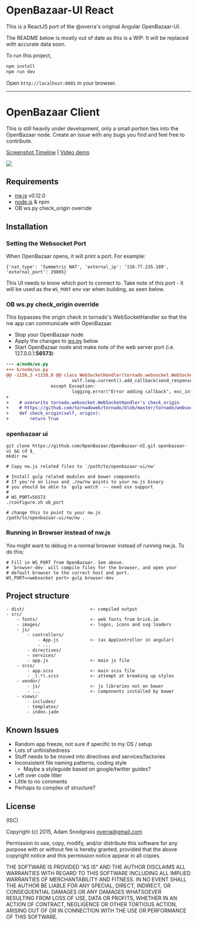 # OpenBazaar-UI React

This is a ReactJS port of the @overra's original Angular OpenBazaar-UI.

The README below is mostly out of date as this is a WIP. It will be replaced with accurate data soon.

To run this project,

```bash
npm install
npm run dev
```

Open `http://localhost:8001` in your browser.

----

# OpenBazaar Client

This is still heavily under development, only a small portion ties into the OpenBazaar node. Create an issue with any bugs you find and feel free to contribute.

[Screenshot Timeline](https://cloudup.com/cR5s4zsdQZB) | [Video demo](http://codepen.io/overra/full/971d031b40fd8492854ff5f0ba71335a/)

![](https://cldup.com/tViN1lsGal-3000x3000.png)

## Requirements

- [nw.js](http://nwjs.io) v0.12.0
- [node.js](https://nodejs.org) & npm
- OB ws.py check_origin override

## Installation

### Setting the Websocket Port

When OpenBazaar opens, it will print a port. For example:

```
{'nat_type': 'Symmetric NAT', 'external_ip': '110.77.235.189', 
'external_port': 29865}
```

This UI needs to know which port to connect to. Take note of this port - it will
be used as the `WS_PORT` env var when building, as seen below.

### OB ws.py check_origin override

This bypasses the origin check in tornado's WebSocketHandler so that the nw app 
can communicate with OpenBazaar.

- Stop your OpenBazaar node
- Apply the changes to [ws.py](https://github.com/OpenBazaar/OpenBazaar/blob/develop/node/ws.py#L1160) below
- Start OpenBazaar node and make note of the web server port (i.e. 127.0.0.1:**56573**)

```diff
--- a/node/ws.py
+++ b/node/ws.py
@@ -1158,3 +1158,8 @@ class WebSocketHandler(tornado.websocket.WebSocketHandler):
						 self.loop.current().add_callback(send_response)
				 except Exception:
						 logging.error("Error adding callback", exc_info=True)
+
+    # overwrite tornado.websocket.WebSocketHandler's check_origin
+    # https://github.com/tornadoweb/tornado/blob/master/tornado/websocket.py#L311
+    def check_origin(self, origin):
+        return True
```

### openbazaar ui

```shell
git clone https://github.com/OpenBazaar/OpenBazaar-UI.git openbazaar-ui && cd $_
mkdir nw 

# Copy nw.js related files to `/path/to/openbazaar-ui/nw'

# Install gulp related modules and bower components
# If you're on linux and ./nw/nw points to your nw.js binary
# you should be able to `gulp watch` -- need osx support
# 
# WS_PORT=56573
./configure.sh ob_port

# change this to point to your nw.js
/path/to/openbazaar-ui/nw/nw .
```

### Running in Browser instead of nw.js

You might want to debug in a normal browser instead of running nw.js. 
To do this:

```shell
# Fill in WS_PORT from OpenBazaar. See above.
# `browser-dev` will compile files for the browser, and open your 
# default browser to the correct host and port.
WS_PORT=<websocket port> gulp browser-dev

```

## Project structure

```
- dist/ 						<- compiled output
- src/
	- fonts/ 					<- web fonts from brick.im
	- images/ 					<- logos, icons and svg loaders
	- js/
		- controllers/
			- App.js 			<- (as AppController in angular)
			- ...
		- directives/
		- services/
		- app.js 				<- main js file
	- scss/
		- app.scss 				<- main scss file
		- _(.*).scss 			<- attempt at breaking up styles
	- vendor/
		- js/ 					<- js libraries not on bower
		- ... 					<- components installed by bower
	- views/
		- includes/
		- templates/
		- index.jade
```

## Known Issues

- Random app freeze, not sure if specific to my OS / setup
- Lots of unfinishedness
- Stuff needs to be moved into directives and services/factories
- Inconsistent file naming patterns, coding style
	- Maybe a styleguide based on google/twitter guides?
- Left over code litter
- Little to no comments
- Perhaps to complex of structure?

## License
(ISC)

Copyright (c) 2015, Adam Snodgrass <overra@gmail.com>

Permission to use, copy, modify, and/or distribute this software for any purpose with or without fee is hereby granted, provided that the above copyright notice and this permission notice appear in all copies.

THE SOFTWARE IS PROVIDED "AS IS" AND THE AUTHOR DISCLAIMS ALL WARRANTIES WITH REGARD TO THIS SOFTWARE INCLUDING ALL IMPLIED WARRANTIES OF MERCHANTABILITY AND FITNESS. IN NO EVENT SHALL THE AUTHOR BE LIABLE FOR ANY SPECIAL, DIRECT, INDIRECT, OR CONSEQUENTIAL DAMAGES OR ANY DAMAGES WHATSOEVER RESULTING FROM LOSS OF USE, DATA OR PROFITS, WHETHER IN AN ACTION OF CONTRACT, NEGLIGENCE OR OTHER TORTIOUS ACTION, ARISING OUT OF OR IN CONNECTION WITH THE USE OR PERFORMANCE OF THIS SOFTWARE.

